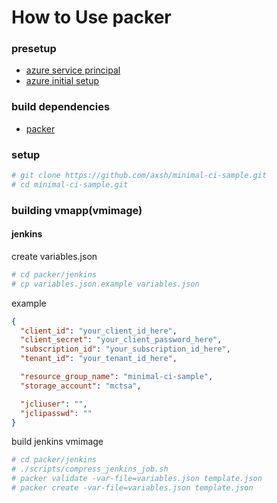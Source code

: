How to Use packer
==

### presetup

* [azure service principal](https://docs.microsoft.com/ja-jp/cli/azure/create-an-azure-service-principal-azure-cli)
* [azure initial setup](https://github.com/axsh/minimal-ci-sample/tree/master/resource_template/README.md)

### build dependencies

* [packer](https://github.com/hashicorp/packer)

### setup

```bash
# git clone https://github.com/axsh/minimal-ci-sample.git
# cd minimal-ci-sample.git
```

### building vmapp(vmimage)

#### jenkins

create variables.json
```bash
# cd packer/jenkins
# cp variables.json.example variables.json
```

example
```json
{
  "client_id": "your_client_id_here",
  "client_secret": "your_client_password_here",
  "subscription_id": "your_subscription_id_here",
  "tenant_id": "your_tenant_id_here",

  "resource_group_name": "minimal-ci-sample",
  "storage_account": "mctsa",

  "jcliuser": "",
  "jclipasswd": ""
}
```

build jenkins vmimage
```bash
# cd packer/jenkins
# ./scripts/compress_jenkins_job.sh
# packer validate -var-file=variables.json template.json
# packer create -var-file=variables.json template.json
```


